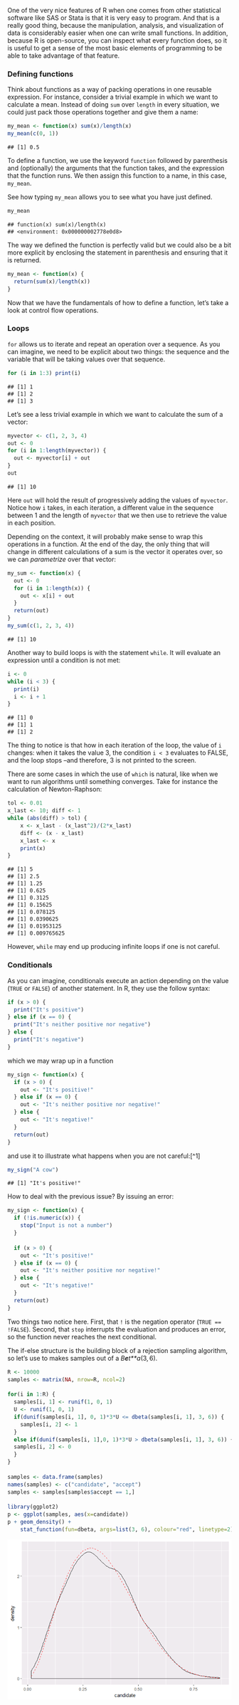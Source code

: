 One of the very nice features of R when one comes from other statistical
software like SAS or Stata is that it is very easy to program. And that
is a really good thing, because the manipulation, analysis, and
visualization of data is considerably easier when one can write small
functions. In addition, because R is open-source, you can inspect what
every function does, so it is useful to get a sense of the most basic
elements of programming to be able to take advantage of that feature.

### Defining functions

Think about functions as a way of packing operations in one reusable
expression. For instance, consider a trivial example in which we want to
calculate a mean. Instead of doing `sum` over `length` in every
situation, we could just pack those operations together and give them a
name:

``` r
my_mean <- function(x) sum(x)/length(x)
my_mean(c(0, 1))
```

    ## [1] 0.5

To define a function, we use the keyword `function` followed by
parenthesis and (optionally) the arguments that the function takes, and
the expression that the function runs. We then assign this function to a
name, in this case, `my_mean`.

See how typing `my_mean` allows you to see what you have just defined.

``` r
my_mean
```

    ## function(x) sum(x)/length(x)
    ## <environment: 0x000000002778e0d8>

The way we defined the function is perfectly valid but we could also be
a bit more explicit by enclosing the statement in parenthesis and
ensuring that it is returned.

``` r
my_mean <- function(x) {
  return(sum(x)/length(x))
}
```

Now that we have the fundamentals of how to define a function, let’s
take a look at control flow operations.

### Loops

`for` allows us to iterate and repeat an operation over a sequence. As
you can imagine, we need to be explicit about two things: the sequence
and the variable that will be taking values over that sequence.

``` r
for (i in 1:3) print(i)
```

    ## [1] 1
    ## [1] 2
    ## [1] 3

Let’s see a less trivial example in which we want to calculate the sum
of a vector:

``` r
myvector <- c(1, 2, 3, 4)
out <- 0
for (i in 1:length(myvector)) {
  out <- myvector[i] + out
}
out
```

    ## [1] 10

Here `out` will hold the result of progressively adding the values of
`myvector`. Notice how `i` takes, in each iteration, a different value
in the sequence between 1 and the length of `myvector` that we then use
to retrieve the value in each position.

Depending on the context, it will probably make sense to wrap this
operations in a function. At the end of the day, the only thing that
will change in different calculations of a sum is the vector it operates
over, so we can *parametrize* over that vector:

``` r
my_sum <- function(x) {
  out <- 0
  for (i in 1:length(x)) {
    out <- x[i] + out
  }
  return(out)
}
my_sum(c(1, 2, 3, 4))
```

    ## [1] 10

Another way to build loops is with the statement `while`. It will
evaluate an expression until a condition is not met:

``` r
i <- 0
while (i < 3) {
  print(i)
  i <- i + 1
}
```

    ## [1] 0
    ## [1] 1
    ## [1] 2

The thing to notice is that how in each iteration of the loop, the value
of `i` changes: when it takes the value 3, the condition `i < 3`
evaluates to FALSE, and the loop stops –and therefore, 3 is not printed
to the screen.

There are some cases in which the use of `which` is natural, like when
we want to run algorithms until something converges. Take for instance
the calculation of Newton-Raphson:

``` r
tol <- 0.01
x_last <- 10; diff <- 1
while (abs(diff) > tol) {
    x <- x_last - (x_last^2)/(2*x_last)
    diff <- (x - x_last)
    x_last <- x
    print(x)
}
```

    ## [1] 5
    ## [1] 2.5
    ## [1] 1.25
    ## [1] 0.625
    ## [1] 0.3125
    ## [1] 0.15625
    ## [1] 0.078125
    ## [1] 0.0390625
    ## [1] 0.01953125
    ## [1] 0.009765625

However, `while` may end up producing infinite loops if one is not
careful.

### Conditionals

As you can imagine, conditionals execute an action depending on the
value (`TRUE` or `FALSE`) of another statement. In R, they use the
follow syntax:

``` r
if (x > 0) {
  print("It's positive") 
} else if (x == 0) {
  print("It's neither positive nor negative")
} else {
  print("It's negative")
}
```

which we may wrap up in a function

``` r
my_sign <- function(x) {
  if (x > 0) {
    out <- "It's positive!"
  } else if (x == 0) {
    out <- "It's neither positive nor negative!"
  } else {
    out <- "It's negative!"
  }
  return(out)
}
```

and use it to illustrate what happens when you are not careful:\[^1\]

``` r
my_sign("A cow")
```

    ## [1] "It's positive!"

How to deal with the previous issue? By issuing an error:

``` r
my_sign <- function(x) {
  if (!is.numeric(x)) {
    stop("Input is not a number")
  }
  
  if (x > 0) {
    out <- "It's positive!"
  } else if (x == 0) {
    out <- "It's neither positive nor negative!"
  } else {
    out <- "It's negative!"
  }
  return(out)
}
```

Two things two notice here. First, that `!` is the negation operator
(`TRUE == !FALSE`). Second, that `stop` interrupts the evaluation and
produces an error, so the function never reaches the next conditional.

The if-else structure is the building block of a rejection sampling
algorithm, so let’s use to makes samples out of a *B**e**t**a*(3, 6).

``` r
R <- 10000
samples <- matrix(NA, nrow=R, ncol=2)

for(i in 1:R) {
  samples[i, 1] <- runif(1, 0, 1)
  U <- runif(1, 0, 1)
  if(dunif(samples[i, 1], 0, 1)*3*U <= dbeta(samples[i, 1], 3, 6)) {
    samples[i, 2] <- 1
  }
  else if(dunif(samples[i, 1],0, 1)*3*U > dbeta(samples[i, 1], 3, 6)) {
  samples[i, 2] <- 0
  }
}

samples <- data.frame(samples)
names(samples) <- c("candidate", "accept")
samples <- samples[samples$accept == 1,]

library(ggplot2)
p <- ggplot(samples, aes(x=candidate))
p + geom_density() + 
    stat_function(fun=dbeta, args=list(3, 6), colour="red", linetype=2)
```

![](./assets/unnamed-chunk-13-1.png)
